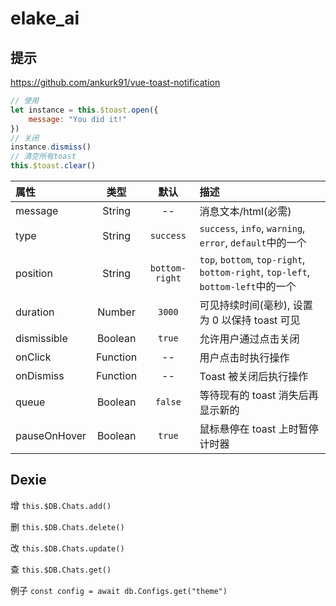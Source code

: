 # elake_ai

## 提示

https://github.com/ankurk91/vue-toast-notification

```js
// 使用
let instance = this.$toast.open({
    message: "You did it!"
})
// 关闭
instance.dismiss()
// 清空所有toast
this.$toast.clear()
```

| 属性           |    类型    |       默认       | 描述                                                                          |
|:-------------|:--------:|:--------------:|:----------------------------------------------------------------------------|
| message      |  String  |       --       | 消息文本/html(必需)                                                               |
| type         |  String  |   `success`    | `success`, `info`, `warning`, `error`, `default`中的一个                        |
| position     |  String  | `bottom-right` | `top`, `bottom`, `top-right`, `bottom-right`, `top-left`, `bottom-left`中的一个 |
| duration     |  Number  |     `3000`     | 可见持续时间(毫秒), 设置为 0 以保持 toast 可见                                              |
| dismissible  | Boolean  |     `true`     | 允许用户通过点击关闭                                                                  |
| onClick      | Function |       --       | 用户点击时执行操作                                                                   |
| onDismiss    | Function |       --       | Toast 被关闭后执行操作                                                              |
| queue        | Boolean  |    `false`     | 等待现有的 toast 消失后再显示新的                                                        |
| pauseOnHover | Boolean  |     `true`     | 鼠标悬停在 toast 上时暂停计时器                                                         |

## Dexie

增
`this.$DB.Chats.add()`

删
`this.$DB.Chats.delete()`

改
`this.$DB.Chats.update()`

查
`this.$DB.Chats.get()`

例子
`const config = await db.Configs.get("theme")`